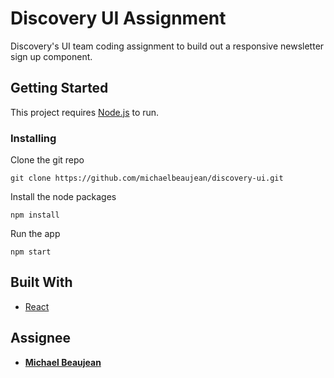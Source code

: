 # Discovery UI Assignment

Discovery's UI team coding assignment to build out a responsive newsletter sign up component.

## Getting Started

This project requires [Node.js](https://nodejs.org/) to run.

### Installing

Clone the git repo

```
git clone https://github.com/michaelbeaujean/discovery-ui.git
```

Install the node packages

```
npm install
```

Run the app

```
npm start
```

## Built With

* [React](https://reactjs.org/)

## Assignee

* [**Michael Beaujean**](https://beaujean.io)
